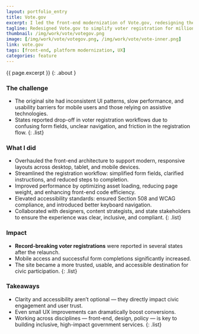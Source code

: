 ```yaml
---
layout: portfolio_entry
title: Vote.gov
excerpt: I led the front-end modernization of Vote.gov, redesigning the site to improve usability, performance, and accessibility — with the goal of making voter registration easy, clear, and more inclusive.
tagline: Redesigned Vote.gov to simplify voter registration for millions across all 50 states and territories, modernizing front-end strategy and delivery.
thumbnail: /img/work/vote/votegov.png
image: [/img/work/vote/votegov.png, /img/work/vote/vote-inner.png]
link: vote.gov
tags: [front-end, platform modernization, UX]
categories: feature
---
```


{{ page.excerpt }}
{: .about }

### The challenge

- The original site had inconsistent UI patterns, slow performance, and usability barriers for mobile users and those relying on assistive technologies.  
- States reported drop-off in voter registration workflows due to confusing form fields, unclear navigation, and friction in the registration flow.
{: .list}

### What I did

- Overhauled the front-end architecture to support modern, responsive layouts across desktop, tablet, and mobile devices.  
- Streamlined the registration workflow: simplified form fields, clarified instructions, and reduced steps to completion.  
- Improved performance by optimizing asset loading, reducing page weight, and enhancing front-end code efficiency.  
- Elevated accessibility standards: ensured Section 508 and WCAG compliance, and introduced better keyboard navigation.  
- Collaborated with designers, content strategists, and state stakeholders to ensure the experience was clear, inclusive, and compliant.
{: .list}

### Impact

- **Record-breaking voter registrations** were reported in several states after the relaunch.  
- Mobile access and successful form completions significantly increased.  
- The site became a more trusted, usable, and accessible destination for civic participation.
{: .list}

### Takeaways

- Clarity and accessibility aren’t optional — they directly impact civic engagement and user trust.  
- Even small UX improvements can dramatically boost conversions.  
- Working across disciplines — front-end, design, policy — is key to building inclusive, high-impact government services.
{: .list}
